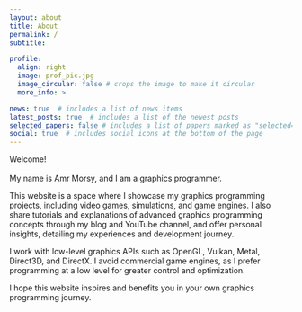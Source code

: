 ```yaml
---
layout: about
title: About
permalink: /
subtitle:

profile:
  align: right
  image: prof_pic.jpg
  image_circular: false # crops the image to make it circular
  more_info: >

news: true  # includes a list of news items
latest_posts: true  # includes a list of the newest posts
selected_papers: false # includes a list of papers marked as "selected={true}"
social: true  # includes social icons at the bottom of the page
---
```


Welcome! <br>
<br>
My name is Amr Morsy, and I am a graphics programmer. 


This website is a space where I showcase my graphics programming projects, including video games, simulations, and game engines. I also share tutorials and explanations of advanced graphics programming concepts through my blog and YouTube channel, and offer personal insights, detailing my experiences and development journey.


I work with low-level graphics APIs such as OpenGL, Vulkan, Metal, Direct3D, and DirectX. I avoid commercial game engines, as I prefer programming at a low level for greater control and optimization.


I hope this website inspires and benefits you in your own graphics programming journey.

<br> 
<br>
